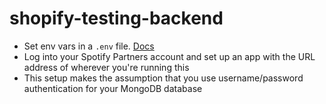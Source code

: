 # shopify-testing-backend 
- Set env vars in a `.env` file. [Docs](https://github.com/motdotla/dotenv)
- Log into your Spotify Partners account and set up an app with the URL address of wherever you're running this
- This setup makes the assumption that you use username/password authentication for your MongoDB database
